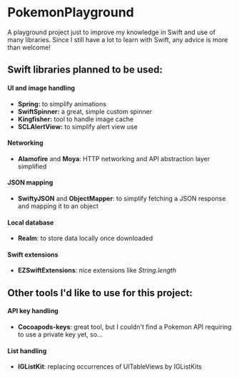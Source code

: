 # PokemonPlayground
A playground project just to improve my knowledge in Swift and use of many libraries.
Since I still have a lot to learn with Swift, any advice is more than welcome!

## Swift libraries planned to be used:

#### UI and image handling
- **Spring:** to simplify animations
- **SwiftSpinner:** a great, simple custom spinner
- **Kingfisher:** tool to handle image cache
- **SCLAlertView:** to simplify alert view use

#### Networking
- **Alamofire** and **Moya**: HTTP networking and API abstraction layer simplified

#### JSON mapping
- **SwiftyJSON** and **ObjectMapper**: to simplify fetching a JSON response and mapping it to an object

#### Local database
- **Realm**: to store data locally once downloaded

#### Swift extensions
- **EZSwiftExtensions**: nice extensions like *String.length*

## Other tools I'd like to use for this project:

#### API key handling
- **Cocoapods-keys**: great tool, but I couldn't find a Pokemon API requiring to use a private key yet, so...

#### List handling
- **IGListKit**: replacing occurrences of UITableViews by IGListKits
